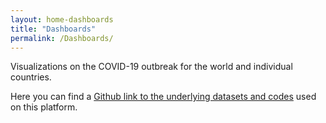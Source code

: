 ```yaml
---
layout: home-dashboards
title: "Dashboards"
permalink: /Dashboards/
---
```


Visualizations on the COVID-19 outbreak for the world and individual countries.

Here you can find a [Github link to the underlying datasets and codes](https://github.com/Learning-from-the-curve) used on this platform.
